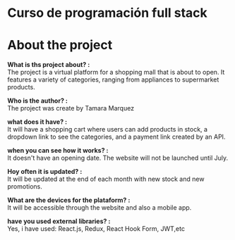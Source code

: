 # Curso de programación full stack  
# About the project

**What is ths project about? :**
<br>
The project is a virtual platform for a shopping mall that is about to open. It features a variety of categories, ranging from appliances to supermarket products.

**Who is the author? :** 
<br>
The project was create by Tamara Marquez

**what does it have? :** 
<br>
It will have a shopping cart where users can add products in stock, a dropdown link to see the categories, and a payment link created by an API.

**when you can see how it works? :** 
<br>
It doesn't have an opening date. The website will not be launched until July.

**Hoy often it is updated?  :** 
<br>
It will be updated at the end of each month with new stock and new promotions.

**What are the devices for the plataform? :** 
<br>
It will be accessible through the website and also a mobile app.

**have you used external libraries? :**
<br>
Yes, i have used: React.js, Redux, React Hook Form, JWT,etc
